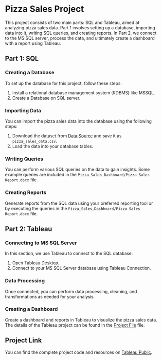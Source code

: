 # Pizza Sales Project

This project consists of two main parts: SQL and Tableau, aimed at analyzing pizza sales data. Part 1 involves setting up a database, importing data into it, writing SQL queries, and creating reports. In Part 2, we connect to the MS SQL server, process the data, and ultimately create a dashboard with a report using Tableau.

## Part 1: SQL

### Creating a Database

To set up the database for this project, follow these steps:

1. Install a relational database management system (RDBMS) like MSSQL.
2. Create a Database on SQL server.

### Importing Data

You can import the pizza sales data into the database using the following steps:

1. Download the dataset from [Data Source](https://github.com/Mylinear/Tableau_Projects/blob/main/Pizza_Sales_Dashboard/pizza_sales.csv) and save it as `pizza_sales_data.csv`.
2. Load the data into your database tables.

### Writing Queries

You can perform various SQL queries on the data to gain insights. Some example queries are included in the `Pizza_Sales_Dashboard/Pizza Sales Report.docx` file.

### Creating Reports

Generate reports from the SQL data using your preferred reporting tool or by executing the queries in the `Pizza_Sales_Dashboard/Pizza Sales Report.docx` file.

## Part 2: Tableau

### Connecting to MS SQL Server

In this section, we use Tableau to connect to the SQL database:

1. Open Tableau Desktop.
2. Connect to your MS SQL Server database using Tableau Connection.

### Data Processing

Once connected, you can perform data processing, cleaning, and transformations as needed for your analysis.

### Creating a Dashboard

Create a dashboard and reports in Tableau to visualize the pizza sales data. The details of the Tableau project can be found in the [Project File](https://github.com/Mylinear/Tableau_Projects/blob/main/Pizza_Sales_Dashboard/Pizza_Sales_Dashboard.twbx) file.

## Project Link

You can find the complete project code and resources on [Tableau Public](https://public.tableau.com/app/profile/mylinear/viz/Pizza_Sales_Dashboard_16954746890030/Home).
